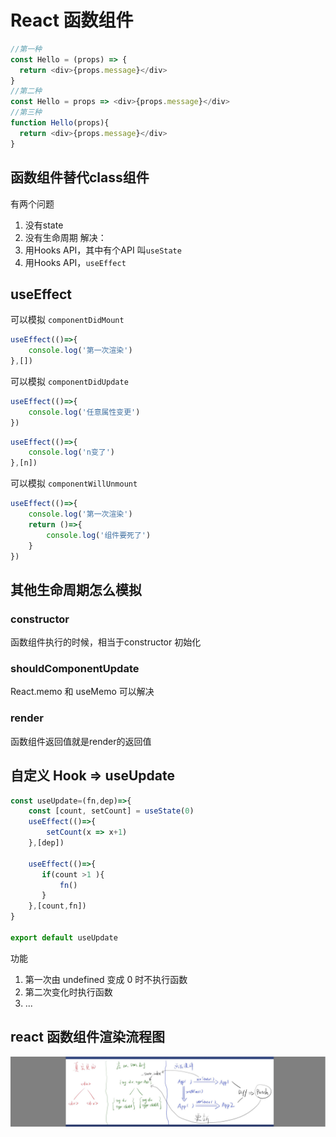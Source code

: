 # React 函数组件
```js
//第一种
const Hello = (props) => {
  return <div>{props.message}</div>
}
//第二种
const Hello = props => <div>{props.message}</div>
//第三种
function Hello(props){
  return <div>{props.message}</div>
}
```
## 函数组件替代class组件
有两个问题
1. 没有state
2. 没有生命周期
解决：
1. 用Hooks API，其中有个API 叫`useState`
2. 用Hooks API，`useEffect`
   
## useEffect
可以模拟 `componentDidMount`
```js
useEffect(()=>{
    console.log('第一次渲染')
},[])
```

可以模拟 `componentDidUpdate`
```js
useEffect(()=>{
    console.log('任意属性变更')
})
```
```js
useEffect(()=>{
    console.log('n变了')
},[n])
```
可以模拟 `componentWillUnmount`
```js
useEffect(()=>{
    console.log('第一次渲染')
    return ()=>{
        console.log('组件要死了')
    }
})
```
## 其他生命周期怎么模拟
### constructor
函数组件执行的时候，相当于constructor 初始化
### shouldComponentUpdate
React.memo 和 useMemo 可以解决
### render
函数组件返回值就是render的返回值

## 自定义 Hook => useUpdate
```js
const useUpdate=(fn,dep)=>{
    const [count, setCount] = useState(0)
    useEffect(()=>{
        setCount(x => x+1)
    },[dep])

    useEffect(()=>{
       if(count >1 ){
           fn()
       }
    },[count,fn])
}

export default useUpdate
```
功能
1. 第一次由 undefined 变成 0 时不执行函数
2. 第二次变化时执行函数
3. ...

## react 函数组件渲染流程图
![img](./26-1.png)